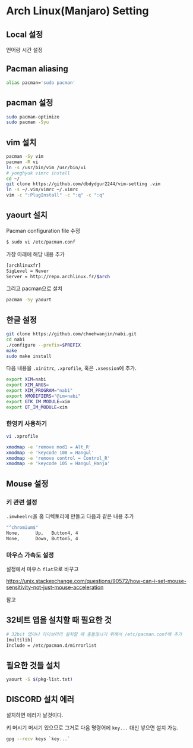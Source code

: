 # Arch Linux(Manjaro) Setting

## Local 설정

언어랑 시간 설정

## Pacman  aliasing

```bash
alias pacman='sudo pacman'
```

## pacman 설정

```bash
sudo pacman-optimize
sudo pacman -Syu
```

## vim 설치

```bash
pacman -Sy vim
pacman -R vi
ln -s /usr/bin/vim /usr/bin/vi
# yonghyuk vimrc install
cd ~/
git clone https://github.com/dbdydgur2244/vim-setting .vim
ln -s ~/.vim/vimrc ~/.vimrc
vim -c ":PlugInstall" -c ":q" -c ":q"
```

## yaourt 설치

Pacman configuration file 수정

```bash
$ sudo vi /etc/pacman.conf
```

가장 아래에 해당 내용 추가

```bash
[archlinuxfr]
SigLevel = Never
Server = http://repo.archlinux.fr/$arch
```

그리고 pacman으로 설치

```bash
pacman -Sy yaourt
```



## 한글 설정

```bash
git clone https://github.com/choehwanjin/nabi.git
cd nabi
./configure --prefix=$PREFIX
make
sudo make install
```

다음 내용을 `.xinitrc`, `.xprofile`, 혹은 `.xsession`에 추가.

```bash
export XIM=nabi
export XIM_ARGS=
export XIM_PROGRAM="nabi"
export XMODIFIERS="@im=nabi"
export GTK_IM_MODULE=xim
export QT_IM_MODULE=xim
```

### 한영키 사용하기

```bash
vi .xprofile
```

```bash
xmodmap -e 'remove mod1 = Alt_R'
xmodmap -e 'keycode 108 = Hangul'
xmodmap -e 'remove control = Control_R'
xmodmap -e 'keycode 105 = Hangul_Hanja'
```



## Mouse 설정

### 키 관련 설정

`.imwheelrc`을 홈 디렉토리에 만들고 다음과 같은 내용 추가

```bash
"^chromium$"
None,      Up,   Button4, 4
None,      Down, Button5, 4
```

### 마우스 가속도 설정

설정에서 마우스 `flat`으로 바꾸고

https://unix.stackexchange.com/questions/90572/how-can-i-set-mouse-sensitivity-not-just-mouse-acceleration

참고



## 32비트 앱을 설치할 때 필요한 것

```bash
# 32bit 앱이나 라이브러리 설치할 때 충돌않나기 위해서 /etc/pacman.conf에 추가
[multilib]
Include = /etc/pacman.d/mirrorlist
```



## 필요한 것들 설치

```bash
yaourt -S $(pkg-list.txt)
```



## DISCORD 설치 에러

설치하면 에러가 날것이다.

키 머시기 머시기 있으므로 그거로 다음 명령어에 `key...` 대신 넣으면 설치 가능.

```bash
gpg --recv keys `key...`
```